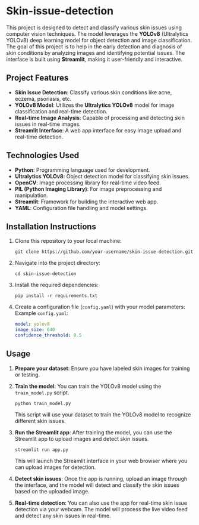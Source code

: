 # Skin-issue-detection
This project is designed to detect and classify various skin issues using computer vision techniques. The model leverages the **YOLOv8** (Ultralytics YOLOv8) deep learning model for object detection and image classification. The goal of this project is to help in the early detection and diagnosis of skin conditions by analyzing images and identifying potential issues. The interface is built using **Streamlit**, making it user-friendly and interactive.

## Project Features
- **Skin Issue Detection**: Classify various skin conditions like acne, eczema, psoriasis, etc.
- **YOLOv8 Model**: Utilizes the **Ultralytics YOLOv8** model for image classification and real-time detection.
- **Real-time Image Analysis**: Capable of processing and detecting skin issues in real-time images.
- **Streamlit Interface**: A web app interface for easy image upload and real-time detection.

## Technologies Used
- **Python**: Programming language used for development.
- **Ultralytics YOLOv8**: Object detection model for classifying skin issues.
- **OpenCV**: Image processing library for real-time video feed.
- **PIL (Python Imaging Library)**: For image preprocessing and manipulation.
- **Streamlit**: Framework for building the interactive web app.
- **YAML**: Configuration file handling and model settings.

## Installation Instructions

1. Clone this repository to your local machine:
    ```
    git clone https://github.com/your-username/skin-issue-detection.git
    ```

2. Navigate into the project directory:
    ```
    cd skin-issue-detection
    ```

3. Install the required dependencies:
    ```
    pip install -r requirements.txt
    ```

4. Create a configuration file (`config.yaml`) with your model parameters:
    Example `config.yaml`:
    ```yaml
    model: yolov8
    image_size: 640
    confidence_threshold: 0.5
    ```

## Usage

1. **Prepare your dataset**: Ensure you have labeled skin images for training or testing.
2. **Train the model**: You can train the YOLOv8 model using the `train_model.py` script.
    ```
    python train_model.py
    ```
    This script will use your dataset to train the YOLOv8 model to recognize different skin issues.

3. **Run the Streamlit app**: After training the model, you can use the Streamlit app to upload images and detect skin issues.
    ```
    streamlit run app.py
    ```
    This will launch the Streamlit interface in your web browser where you can upload images for detection.

4. **Detect skin issues**: Once the app is running, upload an image through the interface, and the model will detect and classify the skin issues based on the uploaded image.

5. **Real-time detection**: You can also use the app for real-time skin issue detection via your webcam. The model will process the live video feed and detect any skin issues in real-time.


